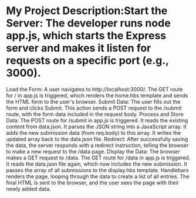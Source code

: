 # My Project Description:Start the Server: The developer runs node app.js, which starts the Express server and makes it listen for requests on a specific port (e.g., 3000).
Load the Form: A user navigates to http://localhost:3000/. The GET route for / in app.js is triggered, which renders the home.hbs template and sends the HTML form to the user's browser.
Submit Data: The user fills out the form and clicks Submit. This action sends a POST request to the /submit route, with the form data included in the request body.
Process and Store Data: The POST route for /submit in app.js is triggered.
It reads the existing content from data.json.
It parses the JSON string into a JavaScript array.
It adds the new submission data (from req.body) to this array.
It writes the updated array back to the data.json file.
Redirect: After successfully saving the data, the server responds with a redirect instruction, telling the browser to make a new request to the /data page.
Display the Data: The browser makes a GET request to /data.
The GET route for /data in app.js is triggered.
It reads the data.json file again, which now includes the new submission.
It passes the array of all submissions to the display.hbs template.
Handlebars renders the page, looping through the data to create a list of all entries.
The final HTML is sent to the browser, and the user sees the page with their newly added data.
